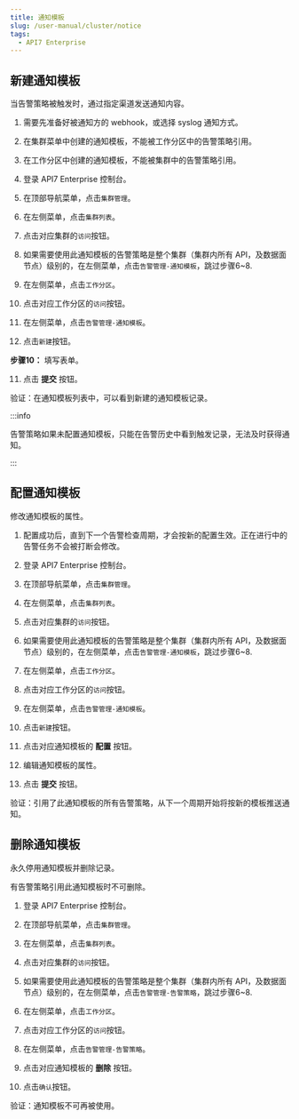 ```yaml
---
title: 通知模板
slug: /user-manual/cluster/notice
tags:
  - API7 Enterprise
---
```


## 新建通知模板


当告警策略被触发时，通过指定渠道发送通知内容。



1. 需要先准备好被通知方的 webhook，或选择 syslog 通知方式。
2. 在集群菜单中创建的通知模板，不能被工作分区中的告警策略引用。
3. 在工作分区中创建的通知模板，不能被集群中的告警策略引用。



1.   登录 API7 Enterprise 控制台。

2. 在顶部导航菜单，点击`集群管理`。

3. 在左侧菜单，点击`集群列表`。

4. 点击对应集群的`访问`按钮。

5. 如果需要使用此通知模板的告警策略是整个集群（集群内所有 API，及数据面节点）级别的，在左侧菜单，点击`告警管理-通知模板`，跳过步骤6~8.

6. 在左侧菜单，点击`工作分区`。

7. 点击对应工作分区的`访问`按钮。

8. 在左侧菜单，点击`告警管理-通知模板`。

9. 点击`新建`按钮。

**步骤10：** 填写表单。

11. 点击 **提交** 按钮。

验证：在通知模板列表中，可以看到新建的通知模板记录。

:::info

告警策略如果未配置通知模板，只能在告警历史中看到触发记录，无法及时获得通知。

:::

## 配置通知模板


修改通知模板的属性。



1. 配置成功后，直到下一个告警检查周期，才会按新的配置生效。正在进行中的告警任务不会被打断会修改。



1.   登录 API7 Enterprise 控制台。

2. 在顶部导航菜单，点击`集群管理`。

3. 在左侧菜单，点击`集群列表`。

4. 点击对应集群的`访问`按钮。

5. 如果需要使用此通知模板的告警策略是整个集群（集群内所有 API，及数据面节点）级别的，在左侧菜单，点击`告警管理-通知模板`，跳过步骤6~8.

6. 在左侧菜单，点击`工作分区`。

7. 点击对应工作分区的`访问`按钮。

8. 在左侧菜单，点击`告警管理-通知模板`。

9. 点击`新建`按钮。

8. 点击对应通知模板的 **配置** 按钮。

9. 编辑通知模板的属性。

10. 点击 **提交** 按钮。

验证：引用了此通知模板的所有告警策略，从下一个周期开始将按新的模板推送通知。

## 删除通知模板


永久停用通知模板并删除记录。



有告警策略引用此通知模板时不可删除。



1.   登录 API7 Enterprise 控制台。

2. 在顶部导航菜单，点击`集群管理`。

3. 在左侧菜单，点击`集群列表`。

4. 点击对应集群的`访问`按钮。

5. 如果需要使用此通知模板的告警策略是整个集群（集群内所有 API，及数据面节点）级别的，在左侧菜单，点击`告警管理-告警策略`，跳过步骤6~8.

6. 在左侧菜单，点击`工作分区`。

7. 点击对应工作分区的`访问`按钮。

8. 在左侧菜单，点击`告警管理-告警策略`。

8. 点击对应通知模板的 **删除** 按钮。

9. 点击`确认`按钮。

验证：通知模板不可再被使用。
